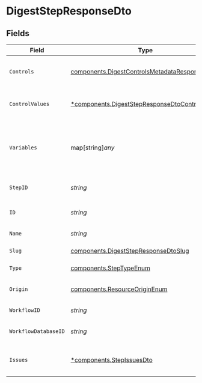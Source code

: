 # DigestStepResponseDto


## Fields

| Field                                                                                                           | Type                                                                                                            | Required                                                                                                        | Description                                                                                                     |
| --------------------------------------------------------------------------------------------------------------- | --------------------------------------------------------------------------------------------------------------- | --------------------------------------------------------------------------------------------------------------- | --------------------------------------------------------------------------------------------------------------- |
| `Controls`                                                                                                      | [components.DigestControlsMetadataResponseDto](../../models/components/digestcontrolsmetadataresponsedto.md)    | :heavy_check_mark:                                                                                              | Controls metadata for the digest step                                                                           |
| `ControlValues`                                                                                                 | [*components.DigestStepResponseDtoControlValues](../../models/components/digeststepresponsedtocontrolvalues.md) | :heavy_minus_sign:                                                                                              | Control values for the digest step                                                                              |
| `Variables`                                                                                                     | map[string]*any*                                                                                                | :heavy_check_mark:                                                                                              | JSON Schema for variables, follows the JSON Schema standard                                                     |
| `StepID`                                                                                                        | *string*                                                                                                        | :heavy_check_mark:                                                                                              | Unique identifier of the step                                                                                   |
| `ID`                                                                                                            | *string*                                                                                                        | :heavy_check_mark:                                                                                              | Database identifier of the step                                                                                 |
| `Name`                                                                                                          | *string*                                                                                                        | :heavy_check_mark:                                                                                              | Name of the step                                                                                                |
| `Slug`                                                                                                          | [components.DigestStepResponseDtoSlug](../../models/components/digeststepresponsedtoslug.md)                    | :heavy_check_mark:                                                                                              | Slug of the step                                                                                                |
| `Type`                                                                                                          | [components.StepTypeEnum](../../models/components/steptypeenum.md)                                              | :heavy_check_mark:                                                                                              | Type of the step                                                                                                |
| `Origin`                                                                                                        | [components.ResourceOriginEnum](../../models/components/resourceoriginenum.md)                                  | :heavy_check_mark:                                                                                              | Origin of the workflow                                                                                          |
| `WorkflowID`                                                                                                    | *string*                                                                                                        | :heavy_check_mark:                                                                                              | Workflow identifier                                                                                             |
| `WorkflowDatabaseID`                                                                                            | *string*                                                                                                        | :heavy_check_mark:                                                                                              | Workflow database identifier                                                                                    |
| `Issues`                                                                                                        | [*components.StepIssuesDto](../../models/components/stepissuesdto.md)                                           | :heavy_minus_sign:                                                                                              | Issues associated with the step                                                                                 |